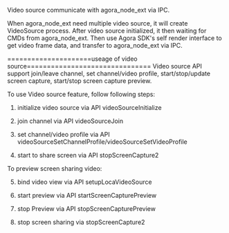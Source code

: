 Video source communicate with agora_node_ext via IPC.

When agora_node_ext need multiple video source, it will create VideoSource process. After video source initialized, it then waiting for CMDs from agora_node_ext. Then use Agora SDK's self render interface to get video frame data, and transfer to agora_node_ext via IPC.

=====================useage of video source===============================
Video source API support join/leave channel, set channel/video profile, start/stop/update screen capture, start/stop screen capture preview.

To use Video source feature, follow following steps:
1. initialize video source via API videoSourceInitialize

2. join channel via API videoSourceJoin

3. set channel/video profile via API videoSourceSetChannelProfile/videoSourceSetVideoProfile

4. start to share screen via API stopScreenCapture2

To preview screen sharing video:

5. bind video view via API setupLocaVideoSource

6. start preview via API startScreenCapturePreview

7. stop Preview via API stopScreenCapturePreview

8. stop screen sharing via stopScreenCapture2

